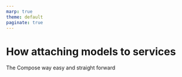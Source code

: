 ```yaml
---
marp: true
theme: default
paginate: true
---
```


# How attaching models to services
The Compose way easy and straight forward
